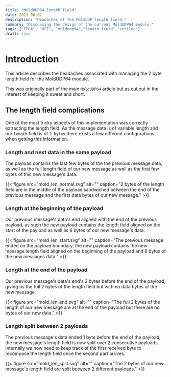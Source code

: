 ```yaml
---
title: "MoldUDP64 length field"
date: 2023-08-02
description: "Headaches of the MoldUDP length field."
summary: "Discussing the design of the current MoldUDP64 module."
tags: ["FPGA", "HFT", "moldudp64","length field","verilog"]
draft: true
---
```

# Introduction

This article describes the headaches associated with managing
the 2 byte length field for the MoldUDP64 module.

This was originally part of the main `MoldUDP64` article but
as cut out in the interest of keeping it sweet and short.


## The length field complications

One of the most tricky aspects of this implementation was correctly extracting the length field.
As the message data is of variable length and our `length` field is of `2 bytes` there
exists a few different configurations when getting this information.

### Length and next data in the same payload

The payload contains the last few bytes of the the previous message data, as 
well as the full length field of our new message as well as the first few bytes
of this new message's data.
 
{{< figure
    src="mold_len_normal.svg"
    alt=""
    caption="2 bytes of the length field are in the middle of the payload sandwiched between the end of the previous message and the first data bytes of our new message."
    >}}

### Length at the beginning of the payload

Our previous message's data's end aligned with the end of the previous payload, as such the new payload contains
the length field aligned on the start of the payload as well as 6 bytes of our new message's data.

{{< figure
    src="mold_len_start.svg"
    alt=""
    caption="The previous message ended on the payload boundary, the new payload contains the new message length field aligned on the beginning of the payload and 6 bytes of the new messages data."
    >}}


### Length at the end of the payload

Our previous message's data's end's 2 bytes before the end of the payload, giving us the full 
2 bytes of the length field but with no data bytes of the new message. 

{{< figure
    src="mold_len_end.svg"
    alt=""
    caption="The full 2 bytes of the length of our new message are at the end of the payload but there are no bytes of our new data."
    >}}


### Length split between 2 payloads

The previous message's data ended 1 byte before the end of the payload, the new message's length
field is now split over 2 consecutive payloads. Internally we now need to keep track of the first
received byte to recompose the length field once the second part arrives.

{{< figure
    src="mold_len_split.svg"
    alt=""
    caption="The 2 bytes of our new message's length field are split between 2 different payloads."
    >}}




